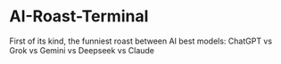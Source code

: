 # AI-Roast-Terminal
First of its kind, the funniest roast between AI best models: ChatGPT vs Grok vs Gemini vs Deepseek vs Claude
